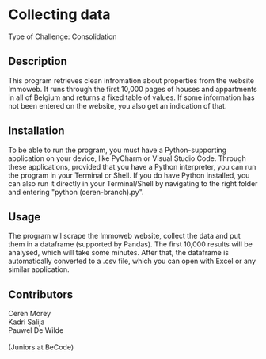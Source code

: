 # Collecting data
Type of Challenge: Consolidation

<h2>Description</h2>
This program retrieves clean infromation about properties from the website Immoweb. It runs through the 
first 10,000 pages of houses and appartments in all of Belgium and returns a fixed table of values. If some 
information has not been entered on the website, you also get an indication of that.

<h2>Installation</h2>
To be able to run the program, you must have a Python-supporting application on your device, like
PyCharm or Visual Studio Code. Through these applications, provided that you have a Python interpreter, 
you can run the program in your Terminal or Shell. If you do have Python installed, you can also run it
directly in your Terminal/Shell by navigating to the right folder and entering "python (ceren-branch).py".

<h2>Usage</h2>
The program wil scrape the Immoweb website, collect the data and put them in a dataframe (supported by 
Pandas). The first 10,000 results will be analysed, which will take some minutes. After that, the dataframe 
is automatically converted to a .csv file, which you can open with Excel or any similar application.

<h2>Contributors</h2>
Ceren Morey<br/>
Kadri Salija<br/>
Pauwel De Wilde<br/>
<br/>
(Juniors at BeCode)
